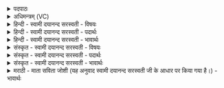 <details><summary>पदपाठः</summary>

दे॒वः। त्वा॒। स॒वि॒ता। उत्। व॒प॒तु॒। सु॒पा॒णिरिति॑ सुऽपा॒णिः। स्व॑ङ्गु॒रिरिति॑ सुऽअङ्गु॒रिः। सु॒बा॒हुरिति॑ सुऽबा॒हुः। उ॒त। शक्त्या॑। अव्य॑थमाना। पृ॒थि॒व्याम्। आशाः॑। दिशः॑। आ। पृ॒ण॒। ६३।
</details>

<details><summary>अधिमन्त्रम् (VC)</summary>

- सविता देवता
- विश्वामित्र ऋषिः
- भुरिग्बृहती बृहती
- मध्यमः
</details>

<details><summary>हिन्दी - स्वामी दयानन्द सरस्वती - विषयः</summary>

फिर भी वही विषय अगले मन्त्र में कहा है ॥
</details>

<details><summary>हिन्दी - स्वामी दयानन्द सरस्वती - पदार्थः</summary>

पदार्थान्वयभाषाः -   हे स्त्रि ! (सुबाहुः) अच्छे जिसके भुजा (सुपाणिः) सुन्दर हाथ और (स्वङ्गुरिः) शोभायुक्त जिसकी अंगुली हो ऐसा (सविता) सूर्य के समान ऐश्वर्य्यदाता (देवः) अच्छे गुण, कर्म और स्वभावों से युक्त पति (शक्त्या) अपने सामर्थ्य से (पृथिव्याम्) पृथिवी पर स्थित (त्वा) तुझ को (उद्वपतु) वृद्धि के साथ गर्भवती करे। (उत) और तू भी अपने सामर्थ्य से (अव्यथमाना) निर्भय हुई पति के सेवन से अपनी (आशाः) इच्छा और कीर्ति से सब (दिशः) दिशाओं को (आपृण) पूरण कर ॥६३ ॥
</details>

<details><summary>हिन्दी - स्वामी दयानन्द सरस्वती - भावार्थः</summary>

भावार्थभाषाः -  स्त्रीपुरुषों को चाहिये कि आपस में प्रसन्न एक-दूसरे को हृदय से चाहनेवाले परस्पर परीक्षा कर अपनी-अपनी इच्छा से स्वयंवर विवाह कर अत्यन्त विषयासक्ति को त्याग, ऋतुकाल में गमन करनेवाले होकर, अपने सामर्थ्य की हानि कभी न करें। क्योंकि इसी से जितेन्द्रिय स्त्री-पुरुषों के शरीर में कोई रोग प्रगट और बल की हानि भी नहीं होती। इसलिये इस का अनुष्ठान अवश्य करना चाहिये ॥६३ ॥
</details>

<details><summary>संस्कृत - स्वामी दयानन्द सरस्वती - विषयः</summary>

पुनस्तमेव विषयमाह ॥
</details>

<details><summary>संस्कृत - स्वामी दयानन्द सरस्वती - पदार्थः</summary>

पदार्थान्वयभाषाः -  हे स्त्रि ! सुबाहुः सुपाणिः स्वङ्गुरिः सवितेव देवः पतिः शक्त्या पृथिव्यां त्वोद्वपतूत शक्त्याऽव्यथमाना सती त्वं पत्युः सेवनेन स्वकीया आशा यशसा दिशश्च आपृण ॥६३ ॥
</details>

<details><summary>संस्कृत - स्वामी दयानन्द सरस्वती - भावार्थः</summary>

भावार्थभाषाः -  स्त्रीपुरुषौ परस्परं प्रीतौ हृद्यौ सुपरीक्षितौ स्वेच्छया स्वयंवरं विवाहं कृत्वाऽतिविषयासक्तिं विहाय ऋतुगामिनौ सन्तौ सामर्थ्यहानिं कदाचिन्न कुर्य्याताम्। नहि जितेन्द्रिययोः स्त्रीपुरुषयो रोगप्रादुर्भावो बलहानिश्च जायते। तस्मादेतदनुतिष्ठेताम् ॥६३ ॥
</details>

<details><summary>मराठी - माता सविता जोशी (यह अनुवाद स्वामी दयानन्द सरस्वती जी के आधार पर किया गया है।) - भावार्थः</summary>

भावार्थभाषाः -  स्त्री-पुरुषांनी आपापसात प्रसन्न राहून एकमेकांवर अंतःकरणपूर्वक प्रेम करून परस्पर परीक्षा करून आपापल्या इच्छेने स्वयंवर विवाह करावा. अत्यंत विषयासक्तीचा त्याग करावा व ऋतुकालीच समागम करावा. आपल्या सामर्थ्याची हानी कधीच करू नये. यामुळेच स्त्री-पुरुष जितेन्द्रिय होतात. शरीर रोगी होत नाही, त्याच्या शक्तीचा ऱ्हास होत नाही. त्यासाठी अशा प्रकारचे अनुष्ठान केले पाहिजे.
</details>